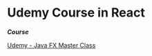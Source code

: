 
# Udemy Course in React

**_Course_**

[Udemy - Java FX Master Class](https://www.udemy.com/course/javafx-master-class-create-a-banking-application-2022/)
